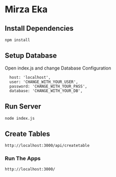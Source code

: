 # Mirza Eka

## Install Dependencies
```
npm install
```

## Setup Database
Open index.js and change Database Configuration
```
  host: 'localhost',
  user: 'CHANGE_WITH_YOUR_USER',
  password: 'CHANGE_WITH_YOUR_PASS',
  database: 'CHANGE_WITH_YOUR_DB',
```

## Run Server
```
node index.js
```

## Create Tables

```
http://localhost:3000/api/createtable
```

### Run The Apps

```
http://localhost:3000/
```
